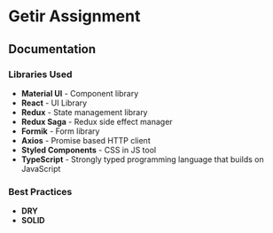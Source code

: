 # Getir Assignment

## Documentation

### Libraries Used

* **Material UI** - Component library 
* **React** - UI Library 
* **Redux** - State management library
* **Redux Saga** - Redux side effect manager
* **Formik** - Form library
* **Axios** - Promise based HTTP client
* **Styled Components** - CSS in JS tool
* **TypeScript** - Strongly typed programming language that builds on JavaScript

### Best Practices

* **DRY**
* **SOLID**
